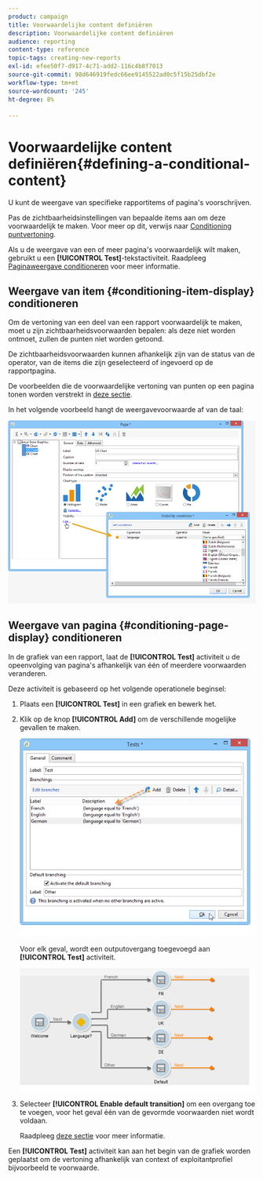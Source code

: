 ```yaml
---
product: campaign
title: Voorwaardelijke content definiëren
description: Voorwaardelijke content definiëren
audience: reporting
content-type: reference
topic-tags: creating-new-reports
exl-id: efee50f7-d917-4c71-add2-116c4b8f7013
source-git-commit: 98d646919fedc66ee9145522ad0c5f15b25dbf2e
workflow-type: tm+mt
source-wordcount: '245'
ht-degree: 8%

---
```


# Voorwaardelijke content definiëren{#defining-a-conditional-content}

U kunt de weergave van specifieke rapportitems of pagina&#39;s voorschrijven.

Pas de zichtbaarheidsinstellingen van bepaalde items aan om deze voorwaardelijk te maken. Voor meer op dit, verwijs naar [Conditioning puntvertoning](#conditioning-item-display).

Als u de weergave van een of meer pagina&#39;s voorwaardelijk wilt maken, gebruikt u een **[!UICONTROL Test]**-tekstactiviteit. Raadpleeg [Paginaweergave conditioneren](#conditioning-page-display) voor meer informatie.

## Weergave van item {#conditioning-item-display} conditioneren

Om de vertoning van een deel van een rapport voorwaardelijk te maken, moet u zijn zichtbaarheidsvoorwaarden bepalen: als deze niet worden ontmoet, zullen de punten niet worden getoond.

De zichtbaarheidsvoorwaarden kunnen afhankelijk zijn van de status van de operator, van de items die zijn geselecteerd of ingevoerd op de rapportpagina.

De voorbeelden die de voorwaardelijke vertoning van punten op een pagina tonen worden verstrekt in [deze sectie](../../web/using/form-rendering.md#defining-fields-conditional-display).

In het volgende voorbeeld hangt de weergavevoorwaarde af van de taal:

![](assets/reporting_display_condition.png)

## Weergave van pagina {#conditioning-page-display} conditioneren

In de grafiek van een rapport, laat de **[!UICONTROL Test]** activiteit u de opeenvolging van pagina&#39;s afhankelijk van één of meerdere voorwaarden veranderen.

Deze activiteit is gebaseerd op het volgende operationele beginsel:

1. Plaats een **[!UICONTROL Test]** in een grafiek en bewerk het.
1. Klik op de knop **[!UICONTROL Add]** om de verschillende mogelijke gevallen te maken.

   ![](assets/reporting_test_sample.png)

   Voor elk geval, wordt een outputovergang toegevoegd aan **[!UICONTROL Test]** activiteit.

   ![](assets/reporting_test_transitions.png)

1. Selecteer **[!UICONTROL Enable default transition]** om een overgang toe te voegen, voor het geval één van de gevormde voorwaarden niet wordt voldaan.

   Raadpleeg [deze sectie](../../web/using/defining-web-forms-page-sequencing.md#conditional-page-display) voor meer informatie.

Een **[!UICONTROL Test]** activiteit kan aan het begin van de grafiek worden geplaatst om de vertoning afhankelijk van context of exploitantprofiel bijvoorbeeld te voorwaarde.
